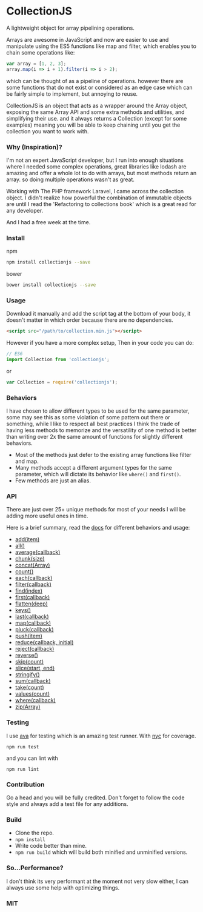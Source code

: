 # CollectionJS

A lightweight object for array pipelining operations.

Arrays are awesome in JavaScript and now are easier to use and manipulate using the ES5 functions like map and filter, which enables you to chain some operations like:

```JavaScript
var array = [1, 2, 3];
array.map(i => i + 1).filter(i => i > 2);
```
which can be thought of as a pipeline of operations. however there are some functions that do not exist or considered as an edge case which can be fairly simple to implement, but annoying to reuse.

CollectionJS is an object that acts as a wrapper around the Array object, exposing the same Array API and some extra methods and utilities, and simplifying their use. and it always returns a Collection (except for some examples) meaning you will be able to keep chaining until you get the collection you want to work with.

### Why (Inspiration)?
I'm not an expert JavaScript developer, but I run into enough situations where I needed some complex operations, great libraries like lodash are amazing and offer a whole lot to do with arrays, but most methods return an array. so doing multiple operations wasn't as great.

Working with The PHP framework Laravel, I came across the collection object. I didn't realize how powerful the combination of immutable objects are until I read the 'Refactoring to collections book' which is a great read for any developer.

And I had a free week at the time.

### Install

npm

```bash
npm install collectionjs --save
```

bower

```bash
bower install collectionjs --save
```

### Usage

Download it manually and add the script tag at the bottom of your body, it doesn't matter in which order because there are no dependencies.
```html
<script src="/path/to/collection.min.js"></script>
```

However if you have a more complex setup, Then in your code you can do:

```JavaScript
// ES6
import Collection from 'collectionjs';
```

or

```JavaScript
var Collection = require('collectionjs');
```

### Behaviors
I have chosen to allow different types to be used for the same parameter, some may see this as some violation of some pattern out there or something, while I like to respect all best practices I think the trade of having less methods to memorize and the versatility of one method is better than writing over 2x the same amount of functions for slightly different behaviors.

* Most of the methods just defer to the existing array functions like filter and map.
* Many methods accept a different argument types for the same parameter, which will dictate its behavior like `where()` and `first()`.
* Few methods are just an alias.


### API
There are just over 25+ unique methods for most of your needs I will be adding more useful ones in time.

Here is a brief summary, read the [docs](https://logaretm.github.io/collectionjs/) for different behaviors and usage:

* [add(item)](https://logaretm.github.io/collectionjs/class/src/collection.js~Collection.html#instance-method-add)
* [all()](https://logaretm.github.io/collectionjs/class/src/collection.js~Collection.html#instance-method-all)
* [average(callback)](https://logaretm.github.io/collectionjs/class/src/collection.js~Collection.html#instance-method-average)
* [chunk(size)](https://logaretm.github.io/collectionjs/class/src/collection.js~Collection.html#instance-method-chunk)
* [concat(Array)](https://logaretm.github.io/collectionjs/class/src/collection.js~Collection.html#instance-method-concat)
* [count()](https://logaretm.github.io/collectionjs/class/src/collection.js~Collection.html#instance-method-count)
* [each(callback)](https://logaretm.github.io/collectionjs/class/src/collection.js~Collection.html#instance-method-each)
* [filter(callback)](https://logaretm.github.io/collectionjs/class/src/collection.js~Collection.html#instance-method-filter)
* [find(index)](https://logaretm.github.io/collectionjs/class/src/collection.js~Collection.html#instance-method-find)
* [first(callback)](https://logaretm.github.io/collectionjs/class/src/collection.js~Collection.html#instance-method-first)
* [flatten(deep)](https://logaretm.github.io/collectionjs/class/src/collection.js~Collection.html#instance-method-flatten)
* [keys()](https://logaretm.github.io/collectionjs/class/src/collection.js~Collection.html#instance-method-keys)
* [last(callback)](https://logaretm.github.io/collectionjs/class/src/collection.js~Collection.html#instance-method-last)
* [map(callback)](https://logaretm.github.io/collectionjs/class/src/collection.js~Collection.html#instance-method-map)
* [pluck(callback)](https://logaretm.github.io/collectionjs/class/src/collection.js~Collection.html#instance-method-pluck)
* [push(item)](https://logaretm.github.io/collectionjs/class/src/collection.js~Collection.html#instance-method-push)
* [reduce(callback, initial)](https://logaretm.github.io/collectionjs/class/src/collection.js~Collection.html#instance-method-reduce)
* [reject(callback)](https://logaretm.github.io/collectionjs/class/src/collection.js~Collection.html#instance-method-reject)
* [reverse()](https://logaretm.github.io/collectionjs/class/src/collection.js~Collection.html#instance-method-reverse)
* [skip(count)](https://logaretm.github.io/collectionjs/class/src/collection.js~Collection.html#instance-method-skip)
* [slice(start, end)](https://logaretm.github.io/collectionjs/class/src/collection.js~Collection.html#instance-method-slice)
* [stringify()](https://logaretm.github.io/collectionjs/class/src/collection.js~Collection.html#instance-method-stringify)
* [sum(callback)](https://logaretm.github.io/collectionjs/class/src/collection.js~Collection.html#instance-method-sum)
* [take(count)](https://logaretm.github.io/collectionjs/class/src/collection.js~Collection.html#instance-method-take)
* [values(count)](https://logaretm.github.io/collectionjs/class/src/collection.js~Collection.html#instance-method-values)
* [where(callback)](https://logaretm.github.io/collectionjs/class/src/collection.js~Collection.html#instance-method-where)
* [zip(Array)](https://logaretm.github.io/collectionjs/class/src/collection.js~Collection.html#instance-method-zip)

### Testing

I use [ava](https://github.com/avajs/ava) for testing which is an amazing test runner. With [nyc](https://github.com/istanbuljs/nyc) for coverage.

`npm run test`

and you can lint with

`npm run lint`

### Contribution

Go a head and you will be fully credited.
Don't forget to follow the code style and always add a test file for any additions.

### Build

* Clone the repo.
* `npm install`
* Write code better than mine.
* `npm run build` which will build both minified and unminified versions.


### So...Performance?

I don't think its very performant at the moment not very slow either, I can always use some help with optimizing things.

### MIT
